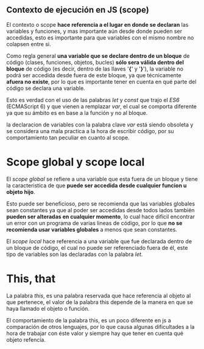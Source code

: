 ## Contexto de ejecución en JS (scope)
El contexto o scope **hace referencia a el lugar en donde se declaran** las variables y funciones, y mas importante aún desde donde pueden ser accedidas, esto es importante para que variables con el mismo nombre no colapsen entre si.

Como regla general **una variable que se declare dentro de un bloque** de código (clases, funciones, objetos, bucles) **sólo sera válida dentro del bloque** de código (es decir, dentro de las llaves '**{**' y '**}**'), la variable no podrá ser accedida desde fuera de este bloque, ya que técnicamente **afuera no existe**, por lo que es importante tener en cuenta en qué parte del código se declara una variable.

Esto es verdad con el uso de las palabras *let* y *const* que trajo el *ES6* (ECMAScript 6) y que vienen a remplazar *var*, el cual se comporta diferente ya que su ámbito es en base a la función y no al bloque.

la declaracion de variables con la palabra clave *var* está siendo obsoleta y se considera una mala practica a la hora de escribir código, por su comportamiento tan peculiar en cuanto al scope.

# Scope global y scope local

El *scope global* se refiere a una variable que esta fuera de un bloque y tiene la caracteristica de que **puede ser accedida desde cualquier funcion u objeto hijo**.

Esto puede ser beneficioso, pero se recomienda que las variables globales sean constantes ya que al poder ser accedidas desde todos lados también **pueden ser alteradas en cualquier momento**, lo cual hace difícil encontrar un error con un programa de varias lineas de código, por lo que **no se recomienda usar variables globales** a menos que sean constantes.

El *scope local* hace referencia a una variable que fue declarada dentro de un bloque de código, el cual no puede ser referenciado fuera de él, este tipo de variables son las declaradas con la palabra *let*.



# This, that

La palabra *this*, es una palabra reservada que hace referencia al objeto al que pertenece, el valor de la palabra this depende de la manera en que se haya llamado el objeto o función.

El comportamiento de la palabra this, es un poco diferente en js a comparación de otros lenguajes, por lo que causa algunas dificultades a la hora de trabajar con éste valor y siempre hay que tener en cuenta qué objeto refencía.
